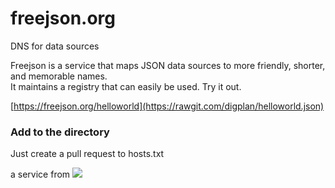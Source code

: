 # freejson.org
DNS for data sources

Freejson is a service that maps JSON data sources to more friendly, shorter, and memorable names.     
It maintains a registry that can easily be used.  Try it out.

[https://freejson.org/helloworld](https://rawgit.com/digplan/helloworld.json)

### Add to the directory
Just create a pull request to hosts.txt    

    
a service from <img src=https://rawgit.com/digplan/freejson.org/master/digplan-logo.png >
